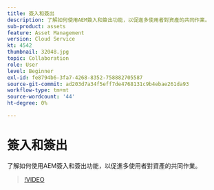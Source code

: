 ```yaml
---
title: 簽入和簽出
description: 了解如何使用AEM簽入和簽出功能，以促進多使用者對資產的共同作業。
sub-product: assets
feature: Asset Management
version: Cloud Service
kt: 4542
thumbnail: 32048.jpg
topic: Collaboration
role: User
level: Beginner
exl-id: fe8794b6-3fa7-4268-8352-758882705587
source-git-commit: ad203d7a34f5eff7de4768131c9b4ebae261da93
workflow-type: tm+mt
source-wordcount: '44'
ht-degree: 0%

---
```


# 簽入和簽出

了解如何使用AEM簽入和簽出功能，以促進多使用者對資產的共同作業。

>[!VIDEO](https://video.tv.adobe.com/v/32048/?quality=12&learn=on&hidetitle=true)
